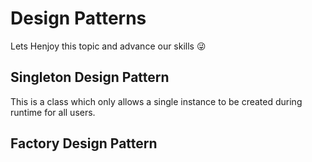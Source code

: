 # Design Patterns

Lets Henjoy this topic and advance our skills &#128540;

## Singleton Design Pattern
This is a class which only allows a single instance to be created during runtime for all users.

## Factory Design Pattern
